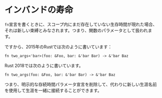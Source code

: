 # <!--In-band lifetimes--> インバンドの寿命

<!--When writing an `fn` declaration, if a lifetime appears that is not already in scope, it is taken to be a new binding, ie treated as a parameter to the function.-->
`fn`宣言を書くときに、スコープ内にまだ存在していない生存時間が現れた場合、それは新しい束縛とみなされます。つまり、関数のパラメータとして扱われます。

<!--So, in Rust 2015, you'd write:-->
ですから、2015年のRustでは次のように書いています：

```rust,ignore
fn two_args<'bar>(foo: &Foo, bar: &'bar Bar) -> &'bar Baz
```

<!--In Rust 2018, you'd write:-->
Rust 2018では次のように書いています。

```rust,ignore
fn two_args(foo: &Foo, bar: &'bar Bar) -> &'bar Baz
```

<!--In other words, you can drop the explicit lifetime parameter declaration, and instead simply start using a new lifetime name to connect lifetimes together.-->
つまり、明示的な存続時間パラメータ宣言を削除して、代わりに新しい生涯名前を使用して生涯を一緒に接続することができます。
